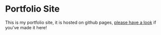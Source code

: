 # Portfolio Site
This is my portfolio site, it is hosted on github pages, [please have a look](https://MrSquigy.github.io/portfolio) if you've made it here!